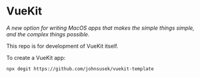 # VueKit

_A new option for writing MacOS apps that makes the simple things simple, and the complex things possible._

This repo is for development of VueKit itself.

To create a VueKit app:

`npx degit https://github.com/johnsusek/vuekit-template`
